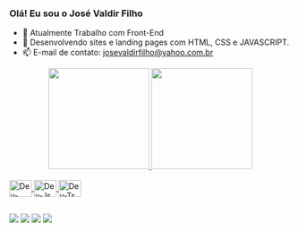 ### Olá! Eu sou o José Valdir Filho

- 🔭 Atualmente Trabalho com Front-End
- 🌱 Desenvolvendo sites e landing pages com HTML, CSS e JAVASCRIPT. 
- 📫 E-mail de contato: josevaldirfilho@yahoo.com.br


<div align="center">
<a href="https://github.com/josevaldirfilho">
<img height="180em" src="https://github-readme-stats.vercel.app/api?username=josevaldirfilho&show_icons=true&theme=dracula&include_all_commits=true&private=true"/>
<img height="180em" src="https://github-readme-stats.vercel.app/api/top-langs/?username=josevaldirfilho&layout=compact&langs_count=7&theme=dracula"/>
</div>

<div style="display: inline_block"><br>
<img align="center" alt="Dev-CSS" height="30" width="40" src="https://cdn.jsdelivr.net/gh/devicons/devicon/icons/html5/html5-original-wordmark.svg"/>
<img align="center" alt="Dev-Js" height="30" width="40" src="https://cdn.jsdelivr.net/gh/devicons/devicon/icons/css3/css3-original-wordmark.svg" />
<img align="center" alt="Dev-Ts" height="30" width="40" src="https://cdn.jsdelivr.net/gh/devicons/devicon/icons/javascript/javascript-original.svg" />
</div>

  ##
  
<div>
<a href="https://api.whatsapp.com/send/?phone=5519993772739" target="_blank"> <img src="https://img.shields.io/badge/WhatsApp-25D366?style=for-the-badge&logo=whatsapp&logoColor=white" target="_blank"></a>
<a href ="mailto:josevaldirfilho@yahoo.com.br" target="_blank"> <img src="https://img.shields.io/badge/Gmail-D14836?style=for-the-badge&logo=gmail&logoColor=white" target="_blank"></a>
<a href="https://www.linkedin.com/in/josevaldirfilho/" target="_blank"><img src="https://img.shields.io/badge/-LinkedIn-%230077B5?style=for-the-badge&logo=" target="_blank"></a>
<a href="https://www.youtube.com/channel/UCl4K3Wk8--Hvt91S53wUXOw" target="_blank"><img src="https://img.shields.io/badge/YouTube-FF0000?style=for-the-badge&logo=youtube&logoColor=white" target="_blank"></a>
</div>
